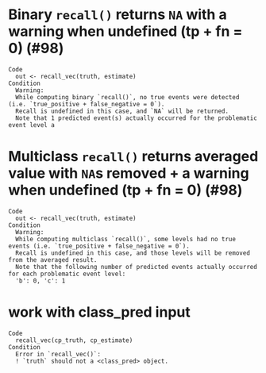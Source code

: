 # Binary `recall()` returns `NA` with a warning when undefined (tp + fn = 0) (#98)

    Code
      out <- recall_vec(truth, estimate)
    Condition
      Warning:
      While computing binary `recall()`, no true events were detected (i.e. `true_positive + false_negative = 0`).
      Recall is undefined in this case, and `NA` will be returned.
      Note that 1 predicted event(s) actually occurred for the problematic event level a

# Multiclass `recall()` returns averaged value with `NA`s removed + a warning when undefined (tp + fn = 0) (#98)

    Code
      out <- recall_vec(truth, estimate)
    Condition
      Warning:
      While computing multiclass `recall()`, some levels had no true events (i.e. `true_positive + false_negative = 0`).
      Recall is undefined in this case, and those levels will be removed from the averaged result.
      Note that the following number of predicted events actually occurred for each problematic event level:
      'b': 0, 'c': 1

# work with class_pred input

    Code
      recall_vec(cp_truth, cp_estimate)
    Condition
      Error in `recall_vec()`:
      ! `truth` should not a <class_pred> object.

